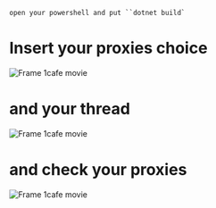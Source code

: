 ```
open your powershell and put ``dotnet build`
```

# Insert your proxies choice

![Frame 1cafe movie](https://media.discordapp.net/attachments/820760705220345896/822607490440888380/unknown.png)

# and your thread

![Frame 1cafe movie](https://media.discordapp.net/attachments/820760705220345896/822607525417189397/unknown.png)

# and check your proxies

![Frame 1cafe movie](https://media.discordapp.net/attachments/820760705220345896/822607563551277137/unknown.png)
